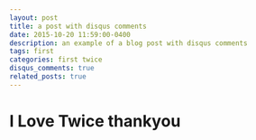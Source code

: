 ```yaml
---
layout: post
title: a post with disqus comments
date: 2015-10-20 11:59:00-0400
description: an example of a blog post with disqus comments
tags: first
categories: first twice
disqus_comments: true
related_posts: true
---
```


# I Love Twice thankyou
